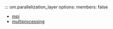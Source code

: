 ::: om.parallelization_layer
    options:
      members: false

  * [mpi](mpi.md)
  * [multiprocessing](multiprocessing.md)